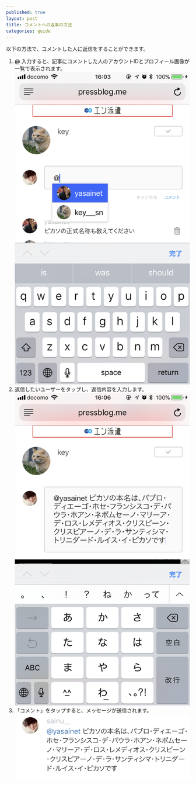```yaml
---
published: true
layout: post
title: コメントへの返事の方法
categories: guide
---
```



以下の方法で、コメントした人に返信をすることができます。

1. **@** 入力すると、記事にコメントした人のアカウントIDとプロフィール画像が一覧で表示されます。
  ![@を入力](/images/mention_suggest_in_comment/suggest.PNG)
2. 返信したいユーザーをタップし、返信内容を入力します。
  ![](/images/mention_suggest_in_comment/insert.PNG)
3. 「コメント」をタップすると、メッセージが送信されます。
  ![](/images/mention_suggest_in_comment/result.PNG)
